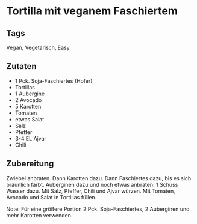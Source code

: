 # Tortilla mit veganem Faschiertem 

## Tags 

Vegan, Vegetarisch, Easy

## Zutaten 

- 1 Pck. Soja-Faschiertes (Hofer)
- Tortillas
- 1 Aubergine
- 2 Avocado 
- 5 Karotten 
- Tomaten
- etwas Salat
- Salz
- Pfeffer
- 3-4 EL Ajvar 
- Chili 

## Zubereitung

Zwiebel anbraten. 
Dann Karotten dazu. 
Dann Faschiertes dazu, bis es sich bräunlich färbt. 
Auberginen dazu und noch etwas anbraten. 
1 Schuss Wasser dazu. 
Mit Salz, Pfeffer, Chili und Ajvar würzen.
Mit Tomaten, Avocado und Salat in Tortillas füllen. 

Note: 
Für eine größere Portion 2 Pck. Soja-Faschiertes, 2 Auberginen und mehr Karotten verwenden. 
